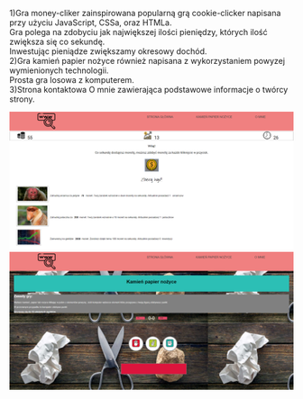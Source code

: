   1)Gra money-cliker zainspirowana popularną grą cookie-clicker napisana przy użyciu JavaScript, CSSa, oraz HTMLa.  
  Gra polega na zdobyciu jak największej ilości pieniędzy, których ilość zwiększa się co sekundę.  
  Inwestując pieniądze zwiększamy okresowy dochód.  
  2)Gra kamień papier nożyce również napisana z wykorzystaniem powyzej wymienionych technologii.   
  Prosta gra losowa z komputerem.  
  3)Strona kontaktowa O mnie zawierająca podstawowe informacje o twórcy strony.  
  
  ![1](https://github.com/pieetrus/Money-clicker-and-Paper-rock-scissors/blob/master/screenshots/1.png)  
  ![2](https://github.com/pieetrus/Money-clicker-and-Paper-rock-scissors/blob/master/screenshots/2.png)  
  

